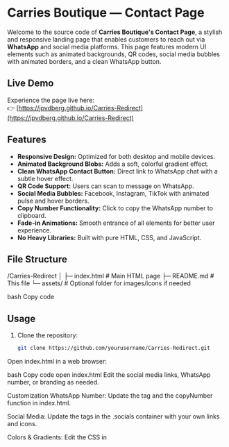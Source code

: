 # Carries Boutique — Contact Page

Welcome to the source code of **Carries Boutique's Contact Page**, a stylish and responsive landing page that enables customers to reach out via **WhatsApp** and social media platforms. This page features modern UI elements such as animated backgrounds, QR codes, social media bubbles with animated borders, and a clean WhatsApp button.

## Live Demo

Experience the page live here:  
👉 [https://jpvdberg.github.io/Carries-Redirect](https://jpvdberg.github.io/Carries-Redirect)

## Features

- **Responsive Design:** Optimized for both desktop and mobile devices.
- **Animated Background Blobs:** Adds a soft, colorful gradient effect.
- **Clean WhatsApp Contact Button:** Direct link to WhatsApp chat with a subtle hover effect.
- **QR Code Support:** Users can scan to message on WhatsApp.
- **Social Media Bubbles:** Facebook, Instagram, TikTok with animated pulse and hover borders.
- **Copy Number Functionality:** Click to copy the WhatsApp number to clipboard.
- **Fade-in Animations:** Smooth entrance of all elements for better user experience.
- **No Heavy Libraries:** Built with pure HTML, CSS, and JavaScript.

## File Structure

/Carries-Redirect
│
├─ index.html # Main HTML page
├─ README.md # This file
└─ assets/ # Optional folder for images/icons if needed

bash
Copy code

## Usage

1. Clone the repository:
   ```bash
   git clone https://github.com/yourusername/Carries-Redirect.git
Open index.html in a web browser:

bash
Copy code
open index.html
Edit the social media links, WhatsApp number, or branding as needed.

Customization
WhatsApp Number: Update the <a> tag and the copyNumber function in index.html.

Social Media: Update the <a> tags in the .socials container with your own links and icons.

Colors & Gradients: Edit the CSS in <style> for body background, button gradients, and social borders.

Animations: CSS animations for blobs, pulse, and fade-in can be modified or replaced with your own.

Credits
Logo & Branding: Carries Boutique

Social Icons from Flaticon

Fonts: Google Fonts — Playfair Display & Inter
